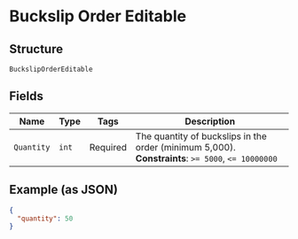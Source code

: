 
# Buckslip Order Editable

## Structure

`BuckslipOrderEditable`

## Fields

| Name | Type | Tags | Description |
|  --- | --- | --- | --- |
| `Quantity` | `int` | Required | The quantity of buckslips in the order (minimum 5,000).<br>**Constraints**: `>= 5000`, `<= 10000000` |

## Example (as JSON)

```json
{
  "quantity": 50
}
```

